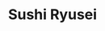 ---
layout: place
title: "Sushi Ryusei"
permalink: /new-york/new-york/sushi-ryusei.html
stateAbbr: NY
stateName: New York
cityName: New York
place_id: ChIJqTLS3nJZwokRGdkiM6Hj-BU
photos:
  - name: >-
      places/ChIJqTLS3nJZwokRGdkiM6Hj-BU/photos/AeeoHcLYuV3z9_5Cj4PJrBb0GufWiH4_fPG8T2Vs_JR4S9V8OCrU2o7qCwseb9jScN7pc1mC7uaEFXB0jrWDmZs-w-ETL7Hp7O1PM_EUmPmeQjr5fBSypMcKCV_Iod4jYSFzDco-bYuXwt7NayGN1LLfWa1RDqJbUY828CeF12-g7__rxQ79mD_P9reGK6-KE7ecnUKFndLhnE2r2a1NiQip44tukVMESD6bhggeqNfAIS_H-WhikbfppUoLyfCI9jxhzIccGVwpmp2pOgYbkeZKQJzS-qIPWpcyU4NYmmNU2Ojq8w
    widthPx: 2560
    heightPx: 1707
    authorAttributions:
      - displayName: Sushi Ryusei
        uri: https://maps.google.com/maps/contrib/116889949762192180910
        photoUri: >-
          https://lh3.googleusercontent.com/a-/ALV-UjV7afQRsCITvIdcJ8wWo2LZ0KPnXYH6ifSXJtMxWjgudmCOTqw=s100-p-k-no-mo
    flagContentUri: >-
      https://www.google.com/local/imagery/report/?cb_client=maps_api_places.places_api&image_key=!1e10!2sAF1QipMSDm7m2nTO8t5bxyQ4fxVSo0ROULfOAECrHodt&hl=en-US
    googleMapsUri: >-
      https://www.google.com/maps/place//data=!3m4!1e2!3m2!1sAF1QipMSDm7m2nTO8t5bxyQ4fxVSo0ROULfOAECrHodt!2e10!4m2!3m1!1s0x89c25972ded232a9:0x15f8e3a13322d919
  - name: >-
      places/ChIJqTLS3nJZwokRGdkiM6Hj-BU/photos/AeeoHcKonAgUZuFuTM-8NcOyqUvVqAXj_nLSZ0sHaDdB3lN25X1ZpjOj8ekJhaKG9dCRd39KhUIwXy7F-D2Qfcuxjsjy5cQzYQS8bsdl-2RXHHGac7KegSJVuR3_Mtr2505oGIKB0Ick02s-XHggsYDkLe5syZxN-EA1-mqxW2zsAEUJXdDC3NjcWEF-H9TNNu2P-7qUvmqB0cklyISQIH0d5MOecP77bS6n2Qy2jJyw8eIb0UgkdZj50EXdgpJVVSoBBBhEXHFLx5mxSLrG0-6KneFzaIEAgbDN1NWBMBaqAHfGrw
    widthPx: 4032
    heightPx: 3024
    authorAttributions:
      - displayName: Sushi Ryusei
        uri: https://maps.google.com/maps/contrib/116889949762192180910
        photoUri: >-
          https://lh3.googleusercontent.com/a-/ALV-UjV7afQRsCITvIdcJ8wWo2LZ0KPnXYH6ifSXJtMxWjgudmCOTqw=s100-p-k-no-mo
    flagContentUri: >-
      https://www.google.com/local/imagery/report/?cb_client=maps_api_places.places_api&image_key=!1e10!2sAF1QipO5UMjv-Idz4Djk4iD_ya5va-nBYpumBdy-x3jE&hl=en-US
    googleMapsUri: >-
      https://www.google.com/maps/place//data=!3m4!1e2!3m2!1sAF1QipO5UMjv-Idz4Djk4iD_ya5va-nBYpumBdy-x3jE!2e10!4m2!3m1!1s0x89c25972ded232a9:0x15f8e3a13322d919
  - name: >-
      places/ChIJqTLS3nJZwokRGdkiM6Hj-BU/photos/AeeoHcI39Tk4mSDdH2iIMUSfrWY_MGrlId8zFJTyymsX7qSA95LE6JYcxWSIY6WmloGEbKHC5s4hmDIIV53hL_cCac8k4pWIFwWGk6QP7uFCuP4X9IC075UV0O02rVIIm_KgdNAMZr1EJHaTeJgWXW5CjwVbamMjOjsQ2T7kRpLhAsh92P9lR3P7M4td5XtpxrRhsbeEEFJItTAT0UMKo1PKLtxMbT8P91bFtlTdk0eiQBQOfhvvSLht2JvpU_QcoTdqRSJD3FQjBZXbZk3Llurtn75bEtZD3cBTxHUdoELAy_4aWQ
    widthPx: 1080
    heightPx: 608
    authorAttributions:
      - displayName: Sushi Ryusei
        uri: https://maps.google.com/maps/contrib/116889949762192180910
        photoUri: >-
          https://lh3.googleusercontent.com/a-/ALV-UjV7afQRsCITvIdcJ8wWo2LZ0KPnXYH6ifSXJtMxWjgudmCOTqw=s100-p-k-no-mo
    flagContentUri: >-
      https://www.google.com/local/imagery/report/?cb_client=maps_api_places.places_api&image_key=!1e10!2sAF1QipOX1hrb8uiQAnqzsgdb-LpJlNSAeqidFPpLDL9G&hl=en-US
    googleMapsUri: >-
      https://www.google.com/maps/place//data=!3m4!1e2!3m2!1sAF1QipOX1hrb8uiQAnqzsgdb-LpJlNSAeqidFPpLDL9G!2e10!4m2!3m1!1s0x89c25972ded232a9:0x15f8e3a13322d919
  - name: >-
      places/ChIJqTLS3nJZwokRGdkiM6Hj-BU/photos/AeeoHcJ1MALHDIpvMN3kDFq4-0XTUOOxvafIPBaSWZvdd66QEhMiwLk8pZop7pITne2sq8vi5E1q-TOLp783sLM2VVRvzD3m5T1sIAmma6ZV08aw11mzoRDNoEaCXBVZ9dUhskNHZAMpUo9P1FPD1F6V3TW_6LjR9QL5FPj0ickWkWMs6haec0F7kvjidFFPzQob_gJqmoQsC0Zrb3IKQbWv-FHntXfxAAFMitB-QWz2wCJ_RprPwhWLLXDrB_WiwlZPcqgFm4OaJ1sXkM4Hr1DGQ6SR6_0sUZ72SOlLsnQn-hl36w
    widthPx: 4032
    heightPx: 3024
    authorAttributions:
      - displayName: Sushi Ryusei
        uri: https://maps.google.com/maps/contrib/116889949762192180910
        photoUri: >-
          https://lh3.googleusercontent.com/a-/ALV-UjV7afQRsCITvIdcJ8wWo2LZ0KPnXYH6ifSXJtMxWjgudmCOTqw=s100-p-k-no-mo
    flagContentUri: >-
      https://www.google.com/local/imagery/report/?cb_client=maps_api_places.places_api&image_key=!1e10!2sAF1QipPfIE3aPmUmt54uqnqQUJ9j8iZZNcT9rc6TWb4p&hl=en-US
    googleMapsUri: >-
      https://www.google.com/maps/place//data=!3m4!1e2!3m2!1sAF1QipPfIE3aPmUmt54uqnqQUJ9j8iZZNcT9rc6TWb4p!2e10!4m2!3m1!1s0x89c25972ded232a9:0x15f8e3a13322d919
  - name: >-
      places/ChIJqTLS3nJZwokRGdkiM6Hj-BU/photos/AeeoHcJdWS0LQ_0iZasesfyXisz-pt13byoeJl7pob5dBTlm6b1e0PW_v_l8L8tpu7luM1XkyAieckwCIfROWJVeSl2t7S5dCIpSm4_hPNEwlKL0V5Hu1qqBupmsrC4EnklodzaVaIDSdx9c3XKE03O9J3i5RemiqXDpGV45Q-vEcvk8MQ_D29OWXGXZw-zK4XHR-sasNVP-L-UDbpIgZKSEvQPdqLS0f9MUPol6yWx0tvGUmRqEqeFGLowU3sfcOqMx8zaSFcFnYynEfzrHdyqB2j4pdt6Fxoyyai5_jxbp8LfiZg
    widthPx: 4032
    heightPx: 3024
    authorAttributions:
      - displayName: Sushi Ryusei
        uri: https://maps.google.com/maps/contrib/116889949762192180910
        photoUri: >-
          https://lh3.googleusercontent.com/a-/ALV-UjV7afQRsCITvIdcJ8wWo2LZ0KPnXYH6ifSXJtMxWjgudmCOTqw=s100-p-k-no-mo
    flagContentUri: >-
      https://www.google.com/local/imagery/report/?cb_client=maps_api_places.places_api&image_key=!1e10!2sAF1QipNqElVqvJijCqBpQIqSjzdqmTy4L3XMSBHT9fvx&hl=en-US
    googleMapsUri: >-
      https://www.google.com/maps/place//data=!3m4!1e2!3m2!1sAF1QipNqElVqvJijCqBpQIqSjzdqmTy4L3XMSBHT9fvx!2e10!4m2!3m1!1s0x89c25972ded232a9:0x15f8e3a13322d919
  - name: >-
      places/ChIJqTLS3nJZwokRGdkiM6Hj-BU/photos/AeeoHcLQVCYkyEUQgIAzyzjc0Hhd7GXQoq1b6eH_uMGfPxXo0tXf0dSNpqfiRFqw-nNyxHGD93OMc9dT-j-mCem3ovfR2AemcxM7DEeIGZoTi_1_tFTjX2Rw6eeGycccvhKEX78-yIpfbSLCOI9SlawkuvLvvFhe8f7jLZPgs-ksSM0KwuN4DMxjFxX9qsiWu8elEhe2GyXPK1Fko1-Q7OY4nIWpZjLjFVH1fUU2CHg9OYVrZDGom4H8wneY6UsWanj8QhrYp4kzo9merVDH2r1-YKWNk_fteiYDbn79uWE6xd9Nww
    widthPx: 2520
    heightPx: 2897
    authorAttributions:
      - displayName: Sushi Ryusei
        uri: https://maps.google.com/maps/contrib/116889949762192180910
        photoUri: >-
          https://lh3.googleusercontent.com/a-/ALV-UjV7afQRsCITvIdcJ8wWo2LZ0KPnXYH6ifSXJtMxWjgudmCOTqw=s100-p-k-no-mo
    flagContentUri: >-
      https://www.google.com/local/imagery/report/?cb_client=maps_api_places.places_api&image_key=!1e10!2sAF1QipNmu9nREfkLAq3XMry7srUycCxAdAAsGQI3hPr8&hl=en-US
    googleMapsUri: >-
      https://www.google.com/maps/place//data=!3m4!1e2!3m2!1sAF1QipNmu9nREfkLAq3XMry7srUycCxAdAAsGQI3hPr8!2e10!4m2!3m1!1s0x89c25972ded232a9:0x15f8e3a13322d919
  - name: >-
      places/ChIJqTLS3nJZwokRGdkiM6Hj-BU/photos/AeeoHcLjeAuX4c1qcIJQ_XGjpbKV8Wyi-S7HS_w1ovT7qjigFMUNYyxnCEKAjAKM5Nbs4sK9QN_-hMlqugrMQq3aRoiN-wszn99z66uWnSL7agnrGhny0ACEozS_N1sEZ60LfOittnff02Ee6hk_24ExAJW0tqFWVicevdUA9tQblcyw3b1-QmS6Q2faADxjW18H4t8VxhK2qYEkfVNdmSbJ0BY9PW1YRbJw35l3TvUwimJKf8PjDO76B7Jbbi5_76I3me5q2-GJai7hqnK7L6sx5OYSw7ot7RstcKq-kdBVWFSXqw
    widthPx: 4032
    heightPx: 3024
    authorAttributions:
      - displayName: Sushi Ryusei
        uri: https://maps.google.com/maps/contrib/116889949762192180910
        photoUri: >-
          https://lh3.googleusercontent.com/a-/ALV-UjV7afQRsCITvIdcJ8wWo2LZ0KPnXYH6ifSXJtMxWjgudmCOTqw=s100-p-k-no-mo
    flagContentUri: >-
      https://www.google.com/local/imagery/report/?cb_client=maps_api_places.places_api&image_key=!1e10!2sAF1QipNwju_yxWUst46QjEKWvxr_gTDb4ifCqwFcUV_e&hl=en-US
    googleMapsUri: >-
      https://www.google.com/maps/place//data=!3m4!1e2!3m2!1sAF1QipNwju_yxWUst46QjEKWvxr_gTDb4ifCqwFcUV_e!2e10!4m2!3m1!1s0x89c25972ded232a9:0x15f8e3a13322d919
  - name: >-
      places/ChIJqTLS3nJZwokRGdkiM6Hj-BU/photos/AeeoHcJY0Kndp1uC5nxXl58SnH_MvgWLp4n1RSRK741wpGRt75uC11Zp6lyL099QY8924CQYsOj52T6jxdxdkMMZGVMjFEoJZTxfa_2pWe0nivt7UlkPfizBBjwqmDOF5ptBPDcg9vvQ4EXGkpmAwzg1NkW3LaWB76YwR5mreHw0EATUWlTf5FirMB_tlTXlMoKZbi6UFd2g3drWg7qj3pgvndvxNCZwnizMkUZVTs80FT7_xqOrZ1cT56vseXRcw1ySUXttEFg1CGEBSGJG9mXlym50Uvr-usOSH9SNqkffw2Wj8Q
    widthPx: 4032
    heightPx: 3024
    authorAttributions:
      - displayName: Sushi Ryusei
        uri: https://maps.google.com/maps/contrib/116889949762192180910
        photoUri: >-
          https://lh3.googleusercontent.com/a-/ALV-UjV7afQRsCITvIdcJ8wWo2LZ0KPnXYH6ifSXJtMxWjgudmCOTqw=s100-p-k-no-mo
    flagContentUri: >-
      https://www.google.com/local/imagery/report/?cb_client=maps_api_places.places_api&image_key=!1e10!2sAF1QipMUz84iiYeC-QPgX2tQB3p71LxR_zTv3xlYX3uH&hl=en-US
    googleMapsUri: >-
      https://www.google.com/maps/place//data=!3m4!1e2!3m2!1sAF1QipMUz84iiYeC-QPgX2tQB3p71LxR_zTv3xlYX3uH!2e10!4m2!3m1!1s0x89c25972ded232a9:0x15f8e3a13322d919
  - name: >-
      places/ChIJqTLS3nJZwokRGdkiM6Hj-BU/photos/AeeoHcJU5OdjuJrdQevdNUv1ZM0DdOFS89XK6KOkXFxPUEFCRebxl1p_EsTpnLP7SZBU2t__I_bzb9T9DCsPTN43NTSOyTRJsGRPpag3PtyqA0tGNSIJmRSh8zK5mf51nuGmw0xTT3jFSYu2LXjF-irgzX1hH2TJ87v402wVJgQlIPIxXBqPvHjZBdvWNsZWzj54XU5WGHw5k39ABDP-0bNdGBs1p9MQb0GYS--6M8kqDiNDBQtNog4oU0xfrj_dVCTjJdTgwPSqKDFP_YQ0u2bCYdvKl2tq34YIH_IOCQdW_frRxmN7DaPebAhUzDVzVmbQFTp6B53uNx1VKWUtff7_deUVOKhzCIANevxjKHDI1d7llg2RDQ5XzD0pwDPIl0uF08AUY0w2WNi1Pe-lAs0g7rYKxB0ssVRhQHE3ldZyLscRLg
    widthPx: 4032
    heightPx: 3024
    authorAttributions:
      - displayName: HyunChae Loh
        uri: https://maps.google.com/maps/contrib/102997460565534860445
        photoUri: >-
          https://lh3.googleusercontent.com/a-/ALV-UjUbU8FkEOPX9TjiyjzTQv5W0R4V9hjhTvYXFcjwD_q1Y7SIYm3G=s100-p-k-no-mo
    flagContentUri: >-
      https://www.google.com/local/imagery/report/?cb_client=maps_api_places.places_api&image_key=!1e10!2sCIHM0ogKEICAgICusceXag&hl=en-US
    googleMapsUri: >-
      https://www.google.com/maps/place//data=!3m4!1e2!3m2!1sCIHM0ogKEICAgICusceXag!2e10!4m2!3m1!1s0x89c25972ded232a9:0x15f8e3a13322d919
  - name: >-
      places/ChIJqTLS3nJZwokRGdkiM6Hj-BU/photos/AeeoHcJSumTTt3ZikwGRbuZYCPXcvfzaVWKF5GAOQDjrJ4CtR5iSiggu7gwz95i_HMX_vT-xZ9cJbzhp4MNwrArZq3JliOGo5T69rlpvW6eTBBZR1pd_zgGqhBEgtLT9g0pnTxmLE_S-4b-3EKhZR5PDu-VCRFUgp8v6sYQZ3xe7sRpMM-ThX33AJqVWRRWPDOWJz5-fbH3cI-lkRfQF9vEc0FUhN088aicbL5pSLQ-NoRWuuZvg6uq5BGk6QER3DijxHeOSVbMeJoksfccJR4zhmznyNR2oHL5dUs8RK8LIu10LNw
    widthPx: 3024
    heightPx: 4032
    authorAttributions:
      - displayName: Sushi Ryusei
        uri: https://maps.google.com/maps/contrib/116889949762192180910
        photoUri: >-
          https://lh3.googleusercontent.com/a-/ALV-UjV7afQRsCITvIdcJ8wWo2LZ0KPnXYH6ifSXJtMxWjgudmCOTqw=s100-p-k-no-mo
    flagContentUri: >-
      https://www.google.com/local/imagery/report/?cb_client=maps_api_places.places_api&image_key=!1e10!2sAF1QipNWo0Kc6qw1BKDddCDOdCnb6Qsj4mn39UhKTDau&hl=en-US
    googleMapsUri: >-
      https://www.google.com/maps/place//data=!3m4!1e2!3m2!1sAF1QipNWo0Kc6qw1BKDddCDOdCnb6Qsj4mn39UhKTDau!2e10!4m2!3m1!1s0x89c25972ded232a9:0x15f8e3a13322d919
address: 216 E 39th St, New York, NY 10016, USA
street: 216 E 39th St
city: New York
state: NY
zip: '10016'
country: USA
neighborhood: null
latitude: '40.748366'
longitude: '-73.975209'
accessibility_options:
  wheelchairAccessibleParking: false
  wheelchairAccessibleEntrance: true
  wheelchairAccessibleRestroom: true
  wheelchairAccessibleSeating: true
business_status: OPERATIONAL
name: Sushi Ryusei
google_maps_links:
  directionsUri: >-
    https://www.google.com/maps/dir//''/data=!4m7!4m6!1m1!4e2!1m2!1m1!1s0x89c25972ded232a9:0x15f8e3a13322d919!3e0
  placeUri: https://maps.google.com/?cid=1583265550507890969
  writeAReviewUri: >-
    https://www.google.com/maps/place//data=!4m3!3m2!1s0x89c25972ded232a9:0x15f8e3a13322d919!12e1
  reviewsUri: >-
    https://www.google.com/maps/place//data=!4m4!3m3!1s0x89c25972ded232a9:0x15f8e3a13322d919!9m1!1b1
  photosUri: >-
    https://www.google.com/maps/place//data=!4m3!3m2!1s0x89c25972ded232a9:0x15f8e3a13322d919!10e5
primary_type: Sushi Restaurant
opening_hours:
  regular: null
  current: null
secondary_opening_hours:
  regular:
    weekdayDescriptions: null
    type: null
  current:
    weekdayDescriptions: null
    type: null
phone: (212) 983-8880
price_level: null
price_range: $100 &ndash; & up
rating: '4.5'
rating_count: 238
website: https://sushiryusei.com/
description: >-
  Sashimi & sushi with omakase options presented in a sophisticated,
  minimalist-chic atmosphere.
reviews:
  - name: >-
      places/ChIJqTLS3nJZwokRGdkiM6Hj-BU/reviews/ChZDSUhNMG9nS0VJQ0FnSUNfc2NERFRBEAE
    relativePublishTimeDescription: 2 months ago
    rating: 5
    text:
      text: >-
        Went to celebrate my daughter’s big day with her! This is one of my
        favorite neighborhood restaurants. Master Chef Ohyama is a true sushi
        artist, crafting sushi that is both stunning and delicious. We always
        opt for the sushi omakase at the counter so we can watch him work his
        magic. Service was warm and attentive. If I ever won the lottery, I’d be
        here every week without question!
      languageCode: en
    originalText:
      text: >-
        Went to celebrate my daughter’s big day with her! This is one of my
        favorite neighborhood restaurants. Master Chef Ohyama is a true sushi
        artist, crafting sushi that is both stunning and delicious. We always
        opt for the sushi omakase at the counter so we can watch him work his
        magic. Service was warm and attentive. If I ever won the lottery, I’d be
        here every week without question!
      languageCode: en
    authorAttribution:
      displayName: Dora Nobi
      uri: https://www.google.com/maps/contrib/109964087642034742633/reviews
      photoUri: >-
        https://lh3.googleusercontent.com/a/ACg8ocLhMWkvfPA8RiftDycPFtvqkMZZ6RfDYH-nPt3MAzZ-QcXheA=s128-c0x00000000-cc-rp-mo-ba4
    publishTime: '2025-01-17T01:18:55.442817Z'
    flagContentUri: >-
      https://www.google.com/local/review/rap/report?postId=ChZDSUhNMG9nS0VJQ0FnSUNfc2NERFRBEAE&d=17924085&t=1
    googleMapsUri: >-
      https://www.google.com/maps/reviews/data=!4m6!14m5!1m4!2m3!1sChZDSUhNMG9nS0VJQ0FnSUNfc2NERFRBEAE!2m1!1s0x89c25972ded232a9:0x15f8e3a13322d919
  - name: >-
      places/ChIJqTLS3nJZwokRGdkiM6Hj-BU/reviews/ChZDSUhNMG9nS0VJQ0FnSUN4a3ZyM0Z3EAE
    relativePublishTimeDescription: a year ago
    rating: 3
    text:
      text: >-
        Edit:


        Restaurant called me to make things right and apologized for the
        experience. I think the sea urchin was ultimately the culprit. In good
        conscience, I can't entirely overlook the quality control, but also I
        don't want to subjugate the place to something that may have been an
        honest error or out of their hands, especially given the customer
        service. Thus, revising to a 3/5.


        ---

        Original:


        Ordered the Sashimi and Sushi Premium Omakase. Tasted great, but got
        food poisoning a few hours later. For $180+tax+tip per person, I got to
        say... this was a huge letdown. Not worth the gamble, and there are
        other Omakase places I've been to for cheaper that tasted as good or
        better and didn't make me sick. Sad.


        Service was great, and ambiance was also good. Location is alright, not
        the best. If the food didn't make me sick, I'd have given this place a 5
        star review.
      languageCode: en
    originalText:
      text: >-
        Edit:


        Restaurant called me to make things right and apologized for the
        experience. I think the sea urchin was ultimately the culprit. In good
        conscience, I can't entirely overlook the quality control, but also I
        don't want to subjugate the place to something that may have been an
        honest error or out of their hands, especially given the customer
        service. Thus, revising to a 3/5.


        ---

        Original:


        Ordered the Sashimi and Sushi Premium Omakase. Tasted great, but got
        food poisoning a few hours later. For $180+tax+tip per person, I got to
        say... this was a huge letdown. Not worth the gamble, and there are
        other Omakase places I've been to for cheaper that tasted as good or
        better and didn't make me sick. Sad.


        Service was great, and ambiance was also good. Location is alright, not
        the best. If the food didn't make me sick, I'd have given this place a 5
        star review.
      languageCode: en
    authorAttribution:
      displayName: Bhav Bhela
      uri: https://www.google.com/maps/contrib/101485878048776754548/reviews
      photoUri: >-
        https://lh3.googleusercontent.com/a/ACg8ocJkkwvNvPcTSiOT8FtDaKB7DaDJZelzDxkOC4fyLtwrgoC0jYM=s128-c0x00000000-cc-rp-mo-ba3
    publishTime: '2023-05-15T02:25:25.420468Z'
    flagContentUri: >-
      https://www.google.com/local/review/rap/report?postId=ChZDSUhNMG9nS0VJQ0FnSUN4a3ZyM0Z3EAE&d=17924085&t=1
    googleMapsUri: >-
      https://www.google.com/maps/reviews/data=!4m6!14m5!1m4!2m3!1sChZDSUhNMG9nS0VJQ0FnSUN4a3ZyM0Z3EAE!2m1!1s0x89c25972ded232a9:0x15f8e3a13322d919
  - name: >-
      places/ChIJqTLS3nJZwokRGdkiM6Hj-BU/reviews/ChdDSUhNMG9nS0VJQ0FnSUNlaWF5THZnRRAB
    relativePublishTimeDescription: 2 years ago
    rating: 5
    text:
      text: >-
        Good food, if you get counter omakase the chefs make it in front u and
        you eat it 1 by 1. The fish are fresh and tasty. Price is about 100-180
        per person for omakase. There are a variety of sushi in the omakase
        combo and each tastes are unique. Over all good experience.
      languageCode: en
    originalText:
      text: >-
        Good food, if you get counter omakase the chefs make it in front u and
        you eat it 1 by 1. The fish are fresh and tasty. Price is about 100-180
        per person for omakase. There are a variety of sushi in the omakase
        combo and each tastes are unique. Over all good experience.
      languageCode: en
    authorAttribution:
      displayName: Yijie Shen
      uri: https://www.google.com/maps/contrib/111290825294294551128/reviews
      photoUri: >-
        https://lh3.googleusercontent.com/a/ACg8ocLOzgKZ1jW-PBm9sNCX3pxjGHuKDLpDVloZMTq8DORp-DAlvmIO=s128-c0x00000000-cc-rp-mo-ba5
    publishTime: '2022-09-17T05:05:26.430635Z'
    flagContentUri: >-
      https://www.google.com/local/review/rap/report?postId=ChdDSUhNMG9nS0VJQ0FnSUNlaWF5THZnRRAB&d=17924085&t=1
    googleMapsUri: >-
      https://www.google.com/maps/reviews/data=!4m6!14m5!1m4!2m3!1sChdDSUhNMG9nS0VJQ0FnSUNlaWF5THZnRRAB!2m1!1s0x89c25972ded232a9:0x15f8e3a13322d919
  - name: >-
      places/ChIJqTLS3nJZwokRGdkiM6Hj-BU/reviews/ChdDSUhNMG9nS0VJQ0FnSUM1dDU2dDBRRRAB
    relativePublishTimeDescription: a year ago
    rating: 5
    text:
      text: >-
        Best sushi I've ever had. Be sure to try the fatty tuna. Absolutely
        worth it. Dessert was just as good. Fried ice cream and creme brulee
        were the perfect treat to the end of a delightful meal. Service was very
        good. We stayed until close and they cleaned absolutely everything.
      languageCode: en
    originalText:
      text: >-
        Best sushi I've ever had. Be sure to try the fatty tuna. Absolutely
        worth it. Dessert was just as good. Fried ice cream and creme brulee
        were the perfect treat to the end of a delightful meal. Service was very
        good. We stayed until close and they cleaned absolutely everything.
      languageCode: en
    authorAttribution:
      displayName: Brendan Walsh
      uri: https://www.google.com/maps/contrib/108970719833763529028/reviews
      photoUri: >-
        https://lh3.googleusercontent.com/a/ACg8ocJyMqe9pcJNRZeduuZPv0e0fyx7cCsHE93DCOUzMXSyXF-GeA=s128-c0x00000000-cc-rp-mo
    publishTime: '2023-10-17T20:32:54.299388Z'
    flagContentUri: >-
      https://www.google.com/local/review/rap/report?postId=ChdDSUhNMG9nS0VJQ0FnSUM1dDU2dDBRRRAB&d=17924085&t=1
    googleMapsUri: >-
      https://www.google.com/maps/reviews/data=!4m6!14m5!1m4!2m3!1sChdDSUhNMG9nS0VJQ0FnSUM1dDU2dDBRRRAB!2m1!1s0x89c25972ded232a9:0x15f8e3a13322d919
  - name: >-
      places/ChIJqTLS3nJZwokRGdkiM6Hj-BU/reviews/ChdDSUhNMG9nS0VJQ0FnSUNtd0pPRmp3RRAB
    relativePublishTimeDescription: 3 years ago
    rating: 5
    text:
      text: >-
        It was an incredible experience. The chef was very attentive and so was
        his supportive staff. The quality was amazing. Cannot recommend more. I
        did the Highest option of Omakase and it was reasonable, and to be
        honest the best sushi I have ever had. Albeit I’m new to Omakase however
        I’ll never forget my first time…
      languageCode: en
    originalText:
      text: >-
        It was an incredible experience. The chef was very attentive and so was
        his supportive staff. The quality was amazing. Cannot recommend more. I
        did the Highest option of Omakase and it was reasonable, and to be
        honest the best sushi I have ever had. Albeit I’m new to Omakase however
        I’ll never forget my first time…
      languageCode: en
    authorAttribution:
      displayName: Salvatore Cusumano
      uri: https://www.google.com/maps/contrib/108296374329148512054/reviews
      photoUri: >-
        https://lh3.googleusercontent.com/a-/ALV-UjV34JbgkjkCdb3G9onrWnvr8IJ2Z9zIc6WzhAY2iBdq4J_4UTiL=s128-c0x00000000-cc-rp-mo
    publishTime: '2021-12-15T02:17:46.062628Z'
    flagContentUri: >-
      https://www.google.com/local/review/rap/report?postId=ChdDSUhNMG9nS0VJQ0FnSUNtd0pPRmp3RRAB&d=17924085&t=1
    googleMapsUri: >-
      https://www.google.com/maps/reviews/data=!4m6!14m5!1m4!2m3!1sChdDSUhNMG9nS0VJQ0FnSUNtd0pPRmp3RRAB!2m1!1s0x89c25972ded232a9:0x15f8e3a13322d919
parking_options: null
payment_options:
  acceptsCreditCards: true
  acceptsDebitCards: true
  acceptsCashOnly: false
  acceptsNfc: true
allow_dogs: null
curbside_pickup: null
delivery: true
dine_in: true
good_for_children: true
good_for_groups: null
good_for_sports: false
live_music: false
menu_for_children: false
outdoor_seating: true
reservable: true
restroom: true
serves_beer: true
serves_breakfast: null
serves_brunch: null
serves_cocktails: null
serves_coffee: null
serves_dinner: true
serves_dessert: true
serves_lunch: false
serves_vegetarian_food: null
serves_wine: true
takeout: true

---